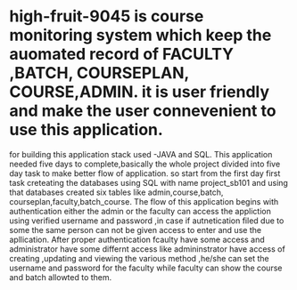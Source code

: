 # high-fruit-9045 is course monitoring system which keep the auomated record of FACULTY ,BATCH, COURSEPLAN, COURSE,ADMIN. it is user friendly and make the user connevenient to use this application.
for building this application stack used -JAVA and SQL.
This application needed five days to complete,basically the whole project divided into five day task to make better flow of application. so start from the first day first task creteating the databases using SQL with name project_sb101 and using that databases created six tables like admin,course,batch, courseplan,faculty,batch_course.
The flow of this application begins with authentication either the admin or the faculty can access the appliction using verified username and password ,in case if autnetication filed due to some the same person can not be given access to enter and use the apllication.
After proper authentication fcaulty have some access and administrator have some differnt access like admininstrator have access of creating ,updating and viewing the various method ,he/she can set the username and password for the faculty while faculty can show the course and batch allowted to them.
